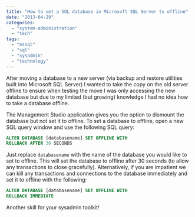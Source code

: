 ```yaml
---
title: "How to set a SQL database in Microsoft SQL Server to offline"
date: "2013-04-29"
categories: 
  - "system-administration"
  - "tech"
tags: 
  - "mssql"
  - "sql"
  - "sysadmin"
  - "technology"
---
```


After moving a database to a new server (via backup and restore utilities built into Microsoft SQL Server) I wanted to take the copy on the old server offline to ensure when testing the move I was only accessing the new database but due to my limited (but growing) knowledge I had no idea how to take a database offline.

The Management Studio application gives you the option to dismount the database but not set it to offline. To set a database to offline, open a new SQL query window and use the following SQL query:

```sql
ALTER DATABASE [databasename] SET OFFLINE WITH
ROLLBACK AFTER 30 SECONDS
```

Just replace ```databasename``` with the name of the database you would like to set to offline. This will set the database to offline after 30 seconds (to allow any transactions to close gracefully). Alternatively, if you are impatient we can kill any transactions and connections to the database immediately and set it to offline with the following:

```sql
ALTER DATABASE [databasename] SET OFFLINE WITH
ROLLBACK IMMEDIATE
```

Another skill for your sysadmin toolkit!
